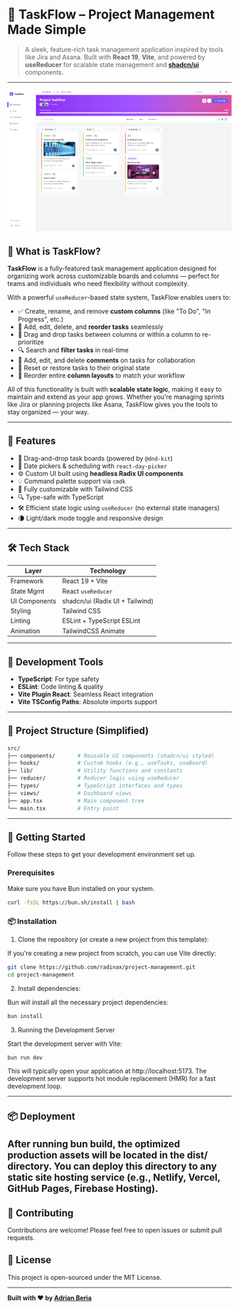 # 🚀 TaskFlow – Project Management Made Simple

> A sleek, feature-rich task management application inspired by tools like Jira and Asana. Built with **React 19**, **Vite**, and powered by **useReducer** for scalable state management and **[shadcn/ui](https://ui.shadcn.com/)** components.

---

![Finished product](public/dashboard.png)

## 📌 What is TaskFlow?

**TaskFlow** is a fully-featured task management application designed for organizing work across customizable boards and columns — perfect for teams and individuals who need flexibility without complexity.

With a powerful `useReducer`-based state system, TaskFlow enables users to:

- ✅ Create, rename, and remove **custom columns** (like "To Do", "In Progress", etc.)
- 📌 Add, edit, delete, and **reorder tasks** seamlessly
- 🔀 Drag and drop tasks between columns or within a column to re-prioritize
- 🔍 Search and **filter tasks** in real-time
- 💬 Add, edit, and delete **comments** on tasks for collaboration
- 🔄 Reset or restore tasks to their original state
- 🎯 Reorder entire **column layouts** to match your workflow

All of this functionality is built with **scalable state logic**, making it easy to maintain and extend as your app grows. Whether you're managing sprints like Jira or planning projects like Asana, TaskFlow gives you the tools to stay organized — your way.

---

## 🌟 Features

- 🧱 Drag-and-drop task boards (powered by `@dnd-kit`)
- 📅 Date pickers & scheduling with `react-day-picker`
- ⚙️ Custom UI built using **headless Radix UI components**
- 💡 Command palette support via `cmdk`
- 🎨 Fully customizable with Tailwind CSS
- 🔍 Type-safe with TypeScript
- 🛠️ Efficient state logic using `useReducer` (no external state managers)
- 🌘 Light/dark mode toggle and responsive design

---

## 🛠 Tech Stack

| Layer         | Technology                      |
| ------------- | ------------------------------- |
| Framework     | React 19 + Vite                 |
| State Mgmt    | React `useReducer`              |
| UI Components | shadcn/ui (Radix UI + Tailwind) |
| Styling       | Tailwind CSS                    |
| Linting       | ESLint + TypeScript ESLint      |
| Animation     | TailwindCSS Animate             |

---

## 🧪 Development Tools

- **TypeScript**: For type safety
- **ESLint**: Code linting & quality
- **Vite Plugin React**: Seamless React integration
- **Vite TSConfig Paths**: Absolute imports support

---

## 📁 Project Structure (Simplified)

```bash
src/
├── components/       # Reusable UI components (shadcn/ui styled)
├── hooks/            # Custom hooks (e.g., useTasks, useBoard)
├── lib/              # Utility functions and constants
├── reducer/          # Reducer logic using useReducer
├── types/            # TypeScript interfaces and types
├── views/            # Dashboard views
├── app.tsx           # Main component tree
└── main.tsx          # Entry point
```

---

## 🚀 Getting Started

Follow these steps to get your development environment set up.

### Prerequisites

Make sure you have Bun installed on your system.

```bash
curl -fsSL https://bun.sh/install | bash
```

### 📦 Installation

1. Clone the repository (or create a new project from this template):

If you're creating a new project from scratch, you can use Vite directly:

```bash
git clone https://github.com/radinax/project-management.git
cd project-management
```

2. Install dependencies:

Bun will install all the necessary project dependencies:

```bash
bun install
```

3. Running the Development Server

Start the development server with Vite:

```bash
bun run dev
```

This will typically open your application at http://localhost:5173. The development server supports hot module replacement (HMR) for a fast development loop.

---

## 📦 Deployment

## After running bun build, the optimized production assets will be located in the dist/ directory. You can deploy this directory to any static site hosting service (e.g., Netlify, Vercel, GitHub Pages, Firebase Hosting).

## 🤝 Contributing

Contributions are welcome! Please feel free to open issues or submit pull requests.

## 📄 License

This project is open-sourced under the MIT License.

---

**Built with ❤️ by [Adrian Beria](https://github.com/Radinax)**
